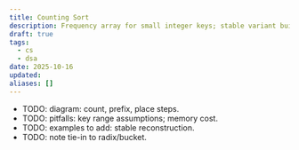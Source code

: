 ```yaml
---
title: Counting Sort
description: Frequency array for small integer keys; stable variant builds prefix sums.
draft: true
tags:
  - cs
  - dsa
date: 2025-10-16
updated:
aliases: []
---
```

- TODO: diagram: count, prefix, place steps.
- TODO: pitfalls: key range assumptions; memory cost.
- TODO: examples to add: stable reconstruction.
- TODO: note tie-in to radix/bucket.
